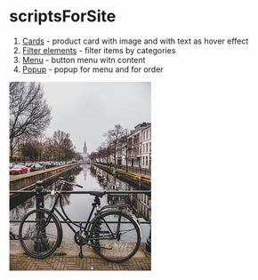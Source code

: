 # scriptsForSite
1. [Cards](https://alsousha.github.io/scriptsForSite/cards/index.html) - product card with image and with text as hover effect
2. [Filter elements](https://alsousha.github.io/scriptsForSite/filterElem/index.html) - filter items by categories
3. [Menu](https://alsousha.github.io/scriptsForSite/leftSidebar/left_sidebar.html) - button menu witn content
4. [Popup](https://alsousha.github.io/scriptsForSite/popup/index.html) - popup for menu and for order

![image1](cards/2.jpg)
